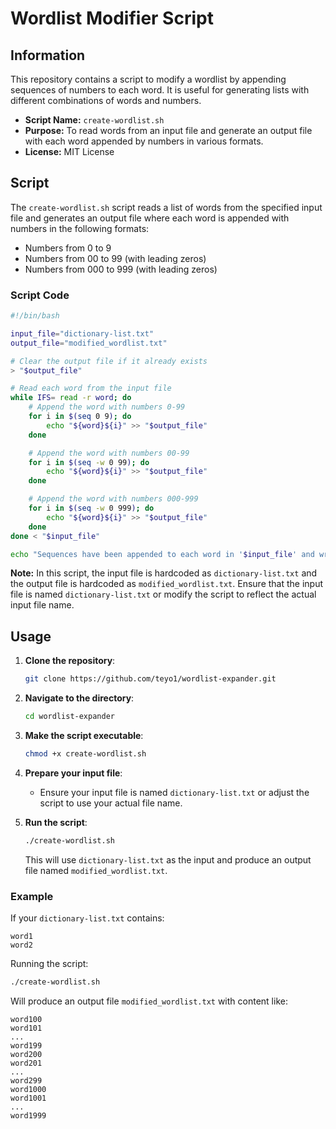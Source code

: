# Wordlist Modifier Script

## Information

This repository contains a script to modify a wordlist by appending sequences of numbers to each word. It is useful for generating lists with different combinations of words and numbers.

- **Script Name:** `create-wordlist.sh`
- **Purpose:** To read words from an input file and generate an output file with each word appended by numbers in various formats.
- **License:** MIT License

## Script

The `create-wordlist.sh` script reads a list of words from the specified input file and generates an output file where each word is appended with numbers in the following formats:
- Numbers from 0 to 9
- Numbers from 00 to 99 (with leading zeros)
- Numbers from 000 to 999 (with leading zeros)

### Script Code

```bash
#!/bin/bash

input_file="dictionary-list.txt"
output_file="modified_wordlist.txt"

# Clear the output file if it already exists
> "$output_file"

# Read each word from the input file
while IFS= read -r word; do
    # Append the word with numbers 0-99
    for i in $(seq 0 9); do
        echo "${word}${i}" >> "$output_file"
    done

    # Append the word with numbers 00-99
    for i in $(seq -w 0 99); do
        echo "${word}${i}" >> "$output_file"
    done

    # Append the word with numbers 000-999
    for i in $(seq -w 0 999); do
        echo "${word}${i}" >> "$output_file"
    done
done < "$input_file"

echo "Sequences have been appended to each word in '$input_file' and written to '$output_file'."
```

**Note:** In this script, the input file is hardcoded as `dictionary-list.txt` and the output file is hardcoded as `modified_wordlist.txt`. Ensure that the input file is named `dictionary-list.txt` or modify the script to reflect the actual input file name.

## Usage

1. **Clone the repository**:
   ```bash
   git clone https://github.com/teyo1/wordlist-expander.git
   ```

2. **Navigate to the directory**:
   ```bash
   cd wordlist-expander
   ```

3. **Make the script executable**:
   ```bash
   chmod +x create-wordlist.sh
   ```

4. **Prepare your input file**:
   - Ensure your input file is named `dictionary-list.txt` or adjust the script to use your actual file name.

5. **Run the script**:
   ```bash
   ./create-wordlist.sh
   ```

   This will use `dictionary-list.txt` as the input and produce an output file named `modified_wordlist.txt`.

### Example

If your `dictionary-list.txt` contains:
```
word1
word2
```

Running the script:
```bash
./create-wordlist.sh
```

Will produce an output file `modified_wordlist.txt` with content like:
```
word100
word101
...
word199
word200
word201
...
word299
word1000
word1001
...
word1999
```

